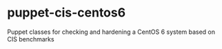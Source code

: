 # puppet-cis-centos6
Puppet classes for checking and hardening a CentOS 6 system based on CIS benchmarks
